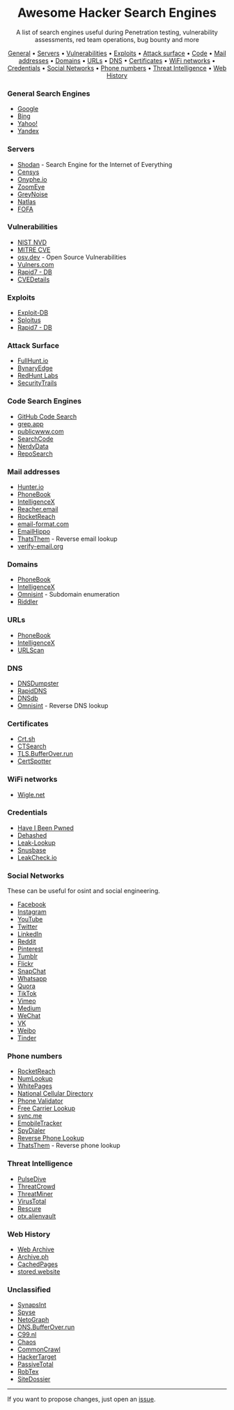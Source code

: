 <h1 align="center">
  <b>Awesome Hacker Search Engines</b>
</h1>

<p align="center">
A list of search engines useful during Penetration testing, vulnerability assessments, red team operations, bug bounty and more
</p>

<p align="center">
  <a href="https://github.com/edoardottt/awesome-hacker-search-engines#general-search-engines" target="_blank">General</a> •
  <a href="https://github.com/edoardottt/awesome-hacker-search-engines#servers" target="_blank">Servers</a> •
  <a href="https://github.com/edoardottt/awesome-hacker-search-engines#vulnerabilities" target="_blank">Vulnerabilities</a> •
  <a href="https://github.com/edoardottt/awesome-hacker-search-engines#exploits" target="_blank">Exploits</a> •
  <a href="https://github.com/edoardottt/awesome-hacker-search-engines#attack-surface" target="_blank">Attack surface</a> •
  <a href="https://github.com/edoardottt/awesome-hacker-search-engines#code-search-engines" target="_blank">Code</a> •
  <a href="https://github.com/edoardottt/awesome-hacker-search-engines#mail-addresses" target="_blank">Mail addresses</a> •
  <a href="https://github.com/edoardottt/awesome-hacker-search-engines#domains" target="_blank">Domains</a> •
  <a href="https://github.com/edoardottt/awesome-hacker-search-engines#urls" target="_blank">URLs</a> •
  <a href="https://github.com/edoardottt/awesome-hacker-search-engines#dns" target="_blank">DNS</a> •
  <a href="https://github.com/edoardottt/awesome-hacker-search-engines#certificates" target="_blank">Certificates</a> •
  <a href="https://github.com/edoardottt/awesome-hacker-search-engines#wifi-networks" target="_blank">WiFi networks</a> •
  <a href="https://github.com/edoardottt/awesome-hacker-search-engines#credentials" target="_blank">Credentials</a> •
  <a href="https://github.com/edoardottt/awesome-hacker-search-engines#social-networks" target="_blank">Social Networks</a> •
  <a href="https://github.com/edoardottt/awesome-hacker-search-engines#phone-numbers" target="_blank">Phone numbers</a> •
  <a href="https://github.com/edoardottt/awesome-hacker-search-engines#threat-intelligence" target="_blank">Threat Intelligence</a> •
  <a href="https://github.com/edoardottt/awesome-hacker-search-engines#web-history" target="_blank">Web History</a>
</p>

### General Search Engines
- [Google](https://www.google.com/)
- [Bing](https://www.bing.com/)
- [Yahoo!](http://www.yahoo.com/)
- [Yandex](https://yandex.com/)


### Servers
- [Shodan](https://shodan.io) - Search Engine for the Internet of Everything
- [Censys](https://censys.io/)
- [Onyphe.io](https://www.onyphe.io/)
- [ZoomEye](https://www.zoomeye.org/)
- [GreyNoise](https://viz.greynoise.io/)
- [Natlas](https://natlas.io/)
- [FOFA](https://fofa.info/)

### Vulnerabilities
- [NIST NVD](https://nvd.nist.gov/vuln/search)
- [MITRE CVE](https://cve.mitre.org/cve/search_cve_list.html)
- [osv.dev](https://osv.dev/list) - Open Source Vulnerabilities
- [Vulners.com](https://vulners.com/)
- [Rapid7 - DB](https://www.rapid7.com/db/)
- [CVEDetails](https://www.cvedetails.com/)


### Exploits
- [Exploit-DB](https://www.exploit-db.com/)
- [Sploitus](https://sploitus.com/)
- [Rapid7 - DB](https://www.rapid7.com/db/)


### Attack Surface
- [FullHunt.io](https://fullhunt.io/)
- [BynaryEdge](https://www.binaryedge.io/)
- [RedHunt Labs](https://redhuntlabs.com/)
- [SecurityTrails](https://securitytrails.com/)


### Code Search Engines
- [GitHub Code Search](https://cs.github.com/)
- [grep.app](https://grep.app/)
- [publicwww.com](https://publicwww.com/)
- [SearchCode](https://searchcode.com/)
- [NerdyData](https://www.nerdydata.com/)
- [RepoSearch](http://codefinder.org/)


### Mail addresses
- [Hunter.io](https://hunter.io/)
- [PhoneBook](https://phonebook.cz/)
- [IntelligenceX](https://intelx.io/)
- [Reacher.email](https://reacher.email/)
- [RocketReach](https://rocketreach.co/)
- [email-format.com](https://www.email-format.com/)
- [EmailHippo](https://tools.emailhippo.com/)
- [ThatsThem](https://thatsthem.com/reverse-email-lookup) - Reverse email lookup
- [verify-email.org](https://verify-email.org/)


### Domains
- [PhoneBook](https://phonebook.cz/)
- [IntelligenceX](https://intelx.io/)
- [Omnisint](https://omnisint.io/subdomain-enumeration) - Subdomain enumeration
- [Riddler](https://riddler.io/)


### URLs
- [PhoneBook](https://phonebook.cz/)
- [IntelligenceX](https://intelx.io/)
- [URLScan](https://urlscan.io/)


### DNS
- [DNSDumpster](https://dnsdumpster.com/)
- [RapidDNS](https://rapiddns.io/)
- [DNSdb](https://docs.farsightsecurity.com/#dnsdb)
- [Omnisint](https://omnisint.io/reverse-dns-lookup) - Reverse DNS lookup


### Certificates
- [Crt.sh](https://crt.sh/)
- [CTSearch](https://ui.ctsearch.entrust.com/ui/ctsearchui)
- [TLS.BufferOver.run](https://tls.bufferover.run/)
- [CertSpotter](https://sslmate.com/certspotter/)


### WiFi networks
- [Wigle.net](https://wigle.net/)


### Credentials
- [Have I Been Pwned](https://haveibeenpwned.com/)
- [Dehashed](https://www.dehashed.com/)
- [Leak-Lookup](https://leak-lookup.com/)
- [Snusbase](https://snusbase.com/)
- [LeakCheck.io](https://leakcheck.io/)


### Social Networks

These can be useful for osint and social engineering.

- [Facebook](https://www.facebook.com/)
- [Instagram](https://www.instagram.com/)
- [YouTube](https://www.youtube.com/)
- [Twitter](https://twitter.com/)
- [LinkedIn](https://www.linkedin.com/)
- [Reddit](https://new.reddit.com/)
- [Pinterest](https://www.pinterest.com/)
- [Tumblr](https://www.tumblr.com/)
- [Flickr](https://www.flickr.com/)
- [SnapChat](https://www.snapchat.com/)
- [Whatsapp](https://www.whatsapp.com/)
- [Quora](https://www.quora.com/)
- [TikTok](https://www.tiktok.com/)
- [Vimeo](https://vimeo.com/)
- [Medium](https://medium.com/)
- [WeChat](https://www.wechat.com/)
- [VK](https://vk.com/)
- [Weibo](https://weibo.com/)
- [Tinder](https://tinder.com/)


### Phone numbers
- [RocketReach](https://rocketreach.co/)
- [NumLookup](https://www.numlookup.com/)
- [WhitePages](https://www.whitepages.com/)
- [National Cellular Directory](https://www.nationalcellulardirectory.com/)
- [Phone Validator](https://www.phonevalidator.com/)
- [Free Carrier Lookup](https://freecarrierlookup.com/)
- [sync.me](https://sync.me/)
- [EmobileTracker](https://www.emobiletracker.com/)
- [SpyDialer](https://spydialer.com/)
- [Reverse Phone Lookup](https://www.reversephonelookup.com/)
- [ThatsThem](https://thatsthem.com/reverse-phone-lookup) - Reverse phone lookup 

### Threat Intelligence
- [PulseDive](https://pulsedive.com/)
- [ThreatCrowd](https://threatcrowd.org/)
- [ThreatMiner](https://www.threatminer.org/)
- [VirusTotal](https://www.virustotal.com/)
- [Rescure](https://rescure.me/)
- [otx.alienvault](https://otx.alienvault.com/)


### Web History
- [Web Archive](https://web.archive.org/)
- [Archive.ph](https://archive.ph/)
- [CachedPages](http://www.cachedpages.com/)
- [stored.website](https://stored.website/)


### Unclassified
- [SynapsInt](https://synapsint.com/)
- [Spyse](https://spyse.com/)
- [NetoGraph](https://netograph.io/)
- [DNS.BufferOver.run](https://dns.bufferover.run/)
- [C99.nl](https://api.c99.nl/)
- [Chaos](https://chaos.projectdiscovery.io/#/)
- [CommonCrawl](https://commoncrawl.org/)
- [HackerTarget](https://hackertarget.com/)
- [PassiveTotal](https://api.passivetotal.org/)
- [RobTex](https://www.robtex.com/)
- [SiteDossier](http://www.sitedossier.com/)

---------

If you want to propose changes, just open an [issue](https://github.com/edoardottt/awesome-hacker-search-engines/issues).
